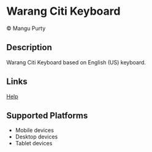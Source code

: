 # Warang Citi Keyboard

© Mangu Purty

## Description

Warang Citi Keyboard based on English (US) keyboard.

## Links
[Help](warang_citi-help.htm)

## Supported Platforms

 * Mobile devices
 * Desktop devices
 * Tablet devices
